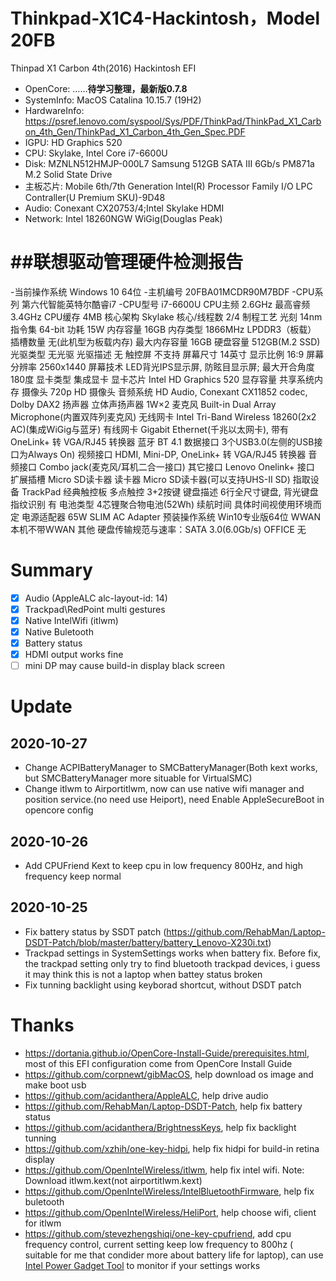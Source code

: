 # Thinkpad-X1C4-Hackintosh，Model 20FB
Thinpad X1 Carbon 4th(2016) Hackintosh EFI
- OpenCore: ......**待学习整理，最新版0.7.8**
- SystemInfo: MacOS Catalina 10.15.7 (19H2)
- HardwareInfo: https://psref.lenovo.com/syspool/Sys/PDF/ThinkPad/ThinkPad_X1_Carbon_4th_Gen/ThinkPad_X1_Carbon_4th_Gen_Spec.PDF
 - IGPU: HD Graphics 520
 - CPU: Skylake, Intel Core i7-6600U
 - Disk: MZNLN512HMJP-000L7 Samsung 512GB SATA III 6Gb/s PM871a M.2 Solid State Drive
 - 主板芯片: Mobile 6th/7th Generation Intel(R) Processor Family I/O LPC Contraller(U Premium SKU)-9D48
 - Audio: Conexant CX20753/4;Intel Skylake HDMI
 - Network: Intel 18260NGW WiGig(Douglas Peak)

##联想驱动管理硬件检测报告
================================================================
-当前操作系统		Windows 10 64位
-主机编号		20FBA01MCDR90M7BDF
-CPU系列			第六代智能英特尔酷睿i7
-CPU型号			i7-6600U
CPU主频			2.6GHz
最高睿频		3.4GHz
CPU缓存			4MB
核心架构		Skylake
核心/线程数		2/4
制程工艺		光刻  14nm
指令集			64-bit
功耗			15W
内存容量		16GB
内存类型		1866MHz LPDDR3（板载）
插槽数量		无(此机型为板载内存)
最大内存容量		16GB
硬盘容量		512GB(M.2 SSD)
光驱类型		无光驱
光驱描述		无
触控屏			不支持
屏幕尺寸		14英寸
显示比例		16:9
屏幕分辨率		2560x1440
屏幕技术		LED背光IPS显示屏, 防眩目显示屏; 最大开合角度180度
显卡类型		集成显卡
显卡芯片		Intel HD Graphics 520
显存容量		共享系统内存
摄像头			720p HD 摄像头
音频系统		HD Audio, Conexant CX11852 codec, Dolby DAX2
扬声器			立体声扬声器 1W×2
麦克风			Built-in Dual Array Microphone(内置双阵列麦克风)
无线网卡		Intel Tri-Band Wireless 18260(2x2 AC)(集成WiGig与蓝牙)
有线网卡		Gigabit Ethernet(千兆以太网卡), 带有OneLink+ 转 VGA/RJ45 转换器
蓝牙			BT 4.1
数据接口		3个USB3.0(左侧的USB接口为Always On)
视频接口		HDMI, Mini-DP, OneLink+ 转 VGA/RJ45 转换器
音频接口		Combo jack(麦克风/耳机二合一接口)
其它接口		Lenovo Onelink+ 接口
扩展插槽		Micro SD读卡器
读卡器			Micro SD读卡器(可以支持UHS-II SD)
指取设备		TrackPad 经典触控板 多点触控 3+2按键
键盘描述		6行全尺寸键盘, 背光键盘
指纹识别		有
电池类型		4芯锂聚合物电池(52Wh)
续航时间		具体时间视使用环境而定
电源适配器		65W SLIM AC Adapter
预装操作系统		Win10专业版64位
WWAN			本机不带WWAN
其他			硬盘传输规范与速率：SATA 3.0(6.0Gb/s)
OFFICE			无


# Summary
- [x] Audio (AppleALC alc-layout-id: 14)
- [x] Trackpad\RedPoint multi gestures
- [x] Native IntelWifi (itlwm)
- [x] Native Buletooth
- [x] Battery status
- [X] HDMI output works fine
- [ ] mini DP may cause build-in display black screen

# Update
## 2020-10-27
- Change ACPIBatteryManager to SMCBatteryManager(Both kext works, but SMCBatteryManager more situable for VirtualSMC)
- Change itlwm to Airportitlwm, now can use native wifi manager and position service.(no need use Heiport), need Enable AppleSecureBoot in opencore config


## 2020-10-26
- Add CPUFriend Kext to keep cpu in low frequency 800Hz, and high frequency keep normal

## 2020-10-25
- Fix battery status by SSDT patch (https://github.com/RehabMan/Laptop-DSDT-Patch/blob/master/battery/battery_Lenovo-X230i.txt)
- Trackpad settings in SystemSettings works when battery fix. Before fix, the trackpad setting only try to find bluetooth trackpad devices, i guess it may think this is not a laptop when battey status broken
- Fix tunning backlight using keyborad shortcut, without DSDT patch

# Thanks
- https://dortania.github.io/OpenCore-Install-Guide/prerequisites.html, most of this EFI configuration come from OpenCore Install Guide
- https://github.com/corpnewt/gibMacOS, help download os image and make boot usb
- https://github.com/acidanthera/AppleALC, help drive audio 
- https://github.com/RehabMan/Laptop-DSDT-Patch, help fix battery status
- https://github.com/acidanthera/BrightnessKeys, help fix backlight tunning
- https://github.com/xzhih/one-key-hidpi, help fix hidpi for build-in retina display
- https://github.com/OpenIntelWireless/itlwm, help fix intel wifi. Note: Download itlwm.kext(not airportitlwm.kext)
- https://github.com/OpenIntelWireless/IntelBluetoothFirmware, help fix buletooth
- https://github.com/OpenIntelWireless/HeliPort, help choose wifi, client for itlwm
- https://github.com/stevezhengshiqi/one-key-cpufriend, add cpu frequency control, current setting keep low frequency to 800hz (
suitable for me that condider more about battery life for laptop),  can use [Intel Power Gadget Tool](https://software.intel.com/content/www/us/en/develop/articles/intel-power-gadget.html) to monitor if your settings works
